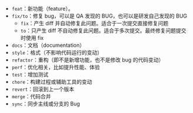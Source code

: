 - `feat`：新功能（feature）。
- `fix/to`：修复 bug，可以是 QA 发现的 BUG，也可以是研发自己发现的 BUG
  - `fix`：产生 diff 并自动修复此问题。适合于一次提交直接修复问题
  - `to`：只产生 diff 不自动修复此问题。适合于多次提交。最终修复问题提交时使用 fix
- `docs`：文档（documentation）
- `style`：格式（不影响代码运行的变动）
- `refactor`：重构（即不是新增功能，也不是修改 bug 的代码变动）
- `perf`：优化相关，比如提升性能、体验
- `test`：增加测试
- `chore`：构建过程或辅助工具的变动
- `revert`：回滚到上一个版本
- `merge`：代码合并
- `sync`：同步主线或分支的 Bug

